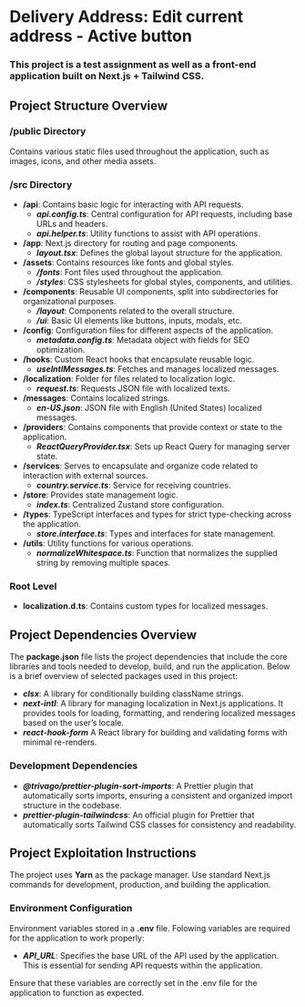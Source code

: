 # Delivery Address: Edit current address - Active button

### This project is a test assignment as well as a front-end application built on Next.js + Tailwind CSS.

## Project Structure Overview

### /public Directory

Contains various static files used throughout the application, such as images, icons, and other media assets.

### /src Directory

- **/api**: Contains basic logic for interacting with API requests.
  - **_api.config.ts_**: Central configuration for API requests, including base URLs and headers.
  - **_api.helper.ts_**: Utility functions to assist with API operations.
- **/app**: Next.js directory for routing and page components.
  - **_layout.tsx_**: Defines the global layout structure for the application.
- **/assets**: Contains resources like fonts and global styles.
  - **_/fonts_**: Font files used throughout the application.
  - **_/styles_**: CSS stylesheets for global styles, components, and utilities.
- **/components**: Reusable UI components, split into subdirectories for organizational purposes.
  - **_/layout_**: Components related to the overall structure.
  - **_/ui_**: Basic UI elements like buttons, inputs, modals, etc.
- **/config**: Configuration files for different aspects of the application.
  - **_metadata.config.ts_**: Metadata object with fields for SEO optimization.
- **/hooks**: Custom React hooks that encapsulate reusable logic.
  - **_useIntlMessages.ts_**: Fetches and manages localized messages.
- **/localization**: Folder for files related to localization logic.
  - **_request.ts_**: Requests JSON file with localized texts.
- **/messages**: Contains localized strings.
  - **_en-US.json_**: JSON file with English (United States) localized messages.
- **/providers**: Contains components that provide context or state to the application.
  - **_ReactQueryProvider.tsx_**: Sets up React Query for managing server state.
- **/services**: Serves to encapsulate and organize code related to interaction with external sources.
  - **_country.service.ts_**: Service for receiving countries.
- **/store**: Provides state management logic.
  - **_index.ts_**: Centralized Zustand store configuration.
- **/types**: TypeScript interfaces and types for strict type-checking across the application.
  - **_store.interface.ts_**: Types and interfaces for state management.
- **/utils**: Utility functions for various operations.
  - **_normalizeWhitespace.ts_**: Function that normalizes the supplied string by removing multiple spaces.

### Root Level

- **localization.d.ts**: Contains custom types for localized messages.

## Project Dependencies Overview

The **package.json** file lists the project dependencies that include the core libraries and tools needed to develop, build, and run the application. Below is a brief overview of selected packages used in this project:

- **_clsx_**: A library for conditionally building className strings.
- **_next-intl_**: A library for managing localization in Next.js applications. It provides tools for loading, formatting, and rendering localized messages based on the user’s locale.
- **_react-hook-form_** A React library for building and validating forms with minimal re-renders.

### Development Dependencies

- **_@trivago/prettier-plugin-sort-imports_**: A Prettier plugin that automatically sorts imports, ensuring a consistent and organized import structure in the codebase.
- **_prettier-plugin-tailwindcss_**: An official plugin for Prettier that automatically sorts Tailwind CSS classes for consistency and readability.

## Project Exploitation Instructions

The project uses **Yarn** as the package manager. Use standard Next.js commands for development, production, and building the application.

### Environment Configuration

Environment variables stored in a **.env** file. Folowing variables are required for the application to work properly:

- **_API_URL_**: Specifies the base URL of the API used by the application. This is essential for sending API requests within the application.

Ensure that these variables are correctly set in the .env file for the application to function as expected.
